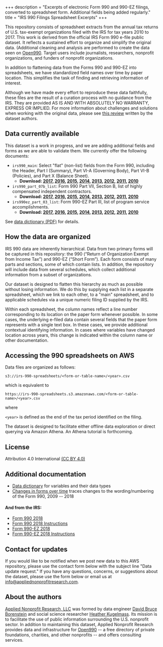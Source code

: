 +++
description = "Excerpts of electronic Form 990 and 990-EZ filings, converted to spreadsheet form. Additional fields being added regularly."
title = "IRS 990 Filings Spreadsheet Excerpts"
+++

This repository consists of spreadsheet extracts from the annual tax returns of U.S. tax-exempt organizations filed with the IRS for tax years 2010 to 2017. This work is derived from the official IRS Form 990 e-file public dataset. It reflects a sustained effort to organize and simplify the original data. (Additional cleaning and analysis are performed to create the data seen on [Open990](https://www.open990.com). Target users include journalists, researchers, nonprofit organizations, and funders of nonprofit organizations.

In addition to flattening data from the Forms 990 and 990-EZ into spreadsheets, we have standardized field names over time by paper location. This simplifies the task of finding and retrieving information of interest.

Although we have made every effort to reproduce these data faithfully, these files are the result of a curation process with no guidance from the IRS. They are provided AS IS AND WITH ABSOLUTELY NO WARRANTY, EXPRESS OR IMPLIED. For more information about challenges and solutions when working with the original data, please see [this review](/posts/2018/06/the-irs-990-e-file-dataset-getting-to-the-chocolatey-center-of-data-deliciousness/) written by the dataset authors.

## Data currently available

This dataset is a work in progress, and we are adding additional fields and forms as we are able to validate them. We currently offer the following documents:

- `irs990_main`: Select "flat" (non-list) fields from the Form 990, including the Header, Part I (Summary), Part VI-A (Governing Body), Part VI-B (Policies), and Part X (Balance Sheet).
    - **Download: [2017](https://irs-990-spreadsheets.s3.amazonaws.com/irs990_main/irs990_main_2017.csv), [2016](https://irs-990-spreadsheets.s3.amazonaws.com/irs990_main/irs990_main_2016.csv), [2015](https://irs-990-spreadsheets.s3.amazonaws.com/irs990_main/irs990_main_2015.csv), [2014](https://irs-990-spreadsheets.s3.amazonaws.com/irs990_main/irs990_main_2014.csv), [2013](https://irs-990-spreadsheets.s3.amazonaws.com/irs990_main/irs990_main_2013.csv), [2012](https://irs-990-spreadsheets.s3.amazonaws.com/irs990_main/irs990_main_2012.csv), [2011](https://irs-990-spreadsheets.s3.amazonaws.com/irs990_main/irs990_main_2011.csv), [2010](https://irs-990-spreadsheets.s3.amazonaws.com/irs990_main/irs990_main_2010.csv)**
- `irs990_part_07b_list`: Form 990 Part VII, Section B, list of highly compensated independent contractors. 
    - **Download: [2017](https://irs-990-spreadsheets.s3.amazonaws.com/irs990_part_07b_list/irs990_part_07b_list_2017.csv), [2016](https://irs-990-spreadsheets.s3.amazonaws.com/irs990_part_07b_list/irs990_part_07b_list_2016.csv), [2015](https://irs-990-spreadsheets.s3.amazonaws.com/irs990_part_07b_list/irs990_part_07b_list_2015.csv), [2014](https://irs-990-spreadsheets.s3.amazonaws.com/irs990_part_07b_list/irs990_part_07b_list_2014.csv), [2013](https://irs-990-spreadsheets.s3.amazonaws.com/irs990_part_07b_list/irs990_part_07b_list_2013.csv), [2012](https://irs-990-spreadsheets.s3.amazonaws.com/irs990_part_07b_list/irs990_part_07b_list_2012.csv), [2011](https://irs-990-spreadsheets.s3.amazonaws.com/irs990_part_07b_list/irs990_part_07b_list_2011.csv), [2010](https://irs-990-spreadsheets.s3.amazonaws.com/irs990_part_07b_list/irs990_part_07b_list_2010.csv)**
- `irs990ez_part_03_list`: Form 990-EZ Part III, list of program service accomplishments.
    - **Download: [2017](https://irs-990-spreadsheets.s3.amazonaws.com/irs990ez_part_03_list/part990ez_part_03_list_2017.csv), [2016](https://irs-990-spreadsheets.s3.amazonaws.com/irs990ez_part_03_list/part990ez_part_03_list_2016.csv), [2015](https://irs-990-spreadsheets.s3.amazonaws.com/irs990ez_part_03_list/part990ez_part_03_list_2015.csv), [2014](https://irs-990-spreadsheets.s3.amazonaws.com/irs990ez_part_03_list/part990ez_part_03_list_2014.csv), [2013](https://irs-990-spreadsheets.s3.amazonaws.com/irs990ez_part_03_list/part990ez_part_03_list_2013.csv), [2012](https://irs-990-spreadsheets.s3.amazonaws.com/irs990ez_part_03_list/part990ez_part_03_list_2012.csv), [2011](https://irs-990-spreadsheets.s3.amazonaws.com/irs990ez_part_03_list/part990ez_part_03_list_2011.csv), [2010](https://irs-990-spreadsheets.s3.amazonaws.com/irs990ez_part_03_list/part990ez_part_03_list_2010.csv)**

See [data dictionary (PDF)](/downloads/irs-990-spreadsheets/data-dictionary-2019-04-08.pdf) for details.

## How the data are organized

IRS 990 data are inherently hierarchical. Data from two primary forms will be captured in this repository: the 990 (“Return of Organization Exempt from Income Tax”) and 990-EZ (“Short Form”). Each form consists of many parts and sections, some of which contain lists. In addition, the repository will include data from several schedules, which collect additional information from a subset of organizations. 

Our dataset is designed to flatten this hierarchy as much as possible without losing information. We do this by supplying each list in a separate spreadsheet, which we link to each other, to a "main" spreadsheet, and to applicable schedules via a unique numeric filing ID supplied by the IRS. 

Within each spreadsheet, the column names reflect a line number corresponding to its location on the paper form whenever possible. In some cases, the underlying e-filed data contain several fields that the paper form represents with a single text box. In these cases, we provide additional contextual identifying information. In cases where variables have changed location across years, this change is indicated within the column name or other documentation. 

## Accessing the 990 spreadsheets on AWS

Data files are organized as follows:

```
s3://irs-990-spreadsheets/<form-or-table-name>/<year>.csv
```

which is equivalent to

```
https://irs-990-spreadsheets.s3.amazonaws.com/<form-or-table-name>/<year>.csv
```

where

`<year>` is defined as the end of the tax period identified on the filing. 
	
The dataset is designed to facilitate either offline data exploration or direct querying via Amazon Athena. An Athena tutorial is forthcoming. 

## License

Attribution 4.0 International [(CC BY 4.0)](https://creativecommons.org/licenses/by/4.0/)

## Additional documentation

* [Data dictionary](/downloads/irs-990-spreadsheets/data-dictionary-2019-04-08.pdf) for variables and their data types
* [Changes in forms over time](/downloads/irs-990-spreadsheets/form-990-variations-2009-2018.xlsx) traces changes to the wording/numbering of the Form 990, 2009 -- 2018

#### And from the IRS:

* [Form 990 2018](https://www.irs.gov/pub/irs-prior/f990--2018.pdf)
* [Form 990 2018 Instructions](https://www.irs.gov/pub/irs-prior/i990--2018.pdf)
* [Form 990-EZ 2018](https://www.irs.gov/pub/irs-prior/f990ez--2018.pdf)
* [Form 990-EZ 2018 Instructions](https://www.irs.gov/pub/irs-prior/i990ez--2018.pdf)

## Contact for updates

If you would like to be notified when we post new data to this AWS repository, please use the contact form below with the subject line "Data update request." If you have any questions, concerns, or suggestions about the dataset, please use the form below or email us at [info@appliednonprofitresearch.com](info@appliednonprofitresearch.com).

## About the authors

[Applied Nonprofit Research, LLC](https://www.appliednonprofitresearch.com) was formed by data engineer [David Bruce Borenstein](https://www.open990.com/contact) and social science researcher [Heather Kugelmass](https://www.open990.com/contact). Its mission is to facilitate the use of public information surrounding the U.S. nonprofit sector. In addition to maintaining this dataset, Applied Nonprofit Research provides data and infrastructure for [Open990](https://www.open990.com/) -- a free directory of private foundations, charities, and other nonprofits -- and offers consulting services.
